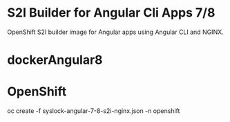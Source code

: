 # S2I Builder for Angular Cli Apps 7/8
OpenShift S2I builder image for Angular apps using Angular CLI and NGINX.

# dockerAngular8


# OpenShift
oc create -f syslock-angular-7-8-s2i-nginx.json -n openshift
